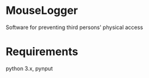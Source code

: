 # MouseLogger
Software for preventing third persons' physical access
# Requirements
python 3.x, pynput
